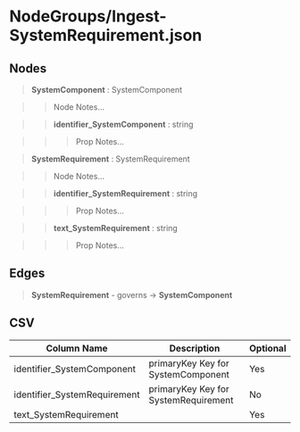# NodeGroups/Ingest-SystemRequirement.json
## Nodes

>**SystemComponent** : SystemComponent

>>Node Notes...

>>**identifier_SystemComponent** : string
    
>>>Prop Notes...

>**SystemRequirement** : SystemRequirement

>>Node Notes...

>>**identifier_SystemRequirement** : string
    
>>>Prop Notes...

>>**text_SystemRequirement** : string
    
>>>Prop Notes...

## Edges

>**SystemRequirement** - governs -> **SystemComponent**

## CSV

Column Name | Description |Optional
------------|-------------|---
identifier_SystemComponent| primaryKey Key for SystemComponent | Yes
identifier_SystemRequirement| primaryKey Key for SystemRequirement | No
text_SystemRequirement| | Yes

